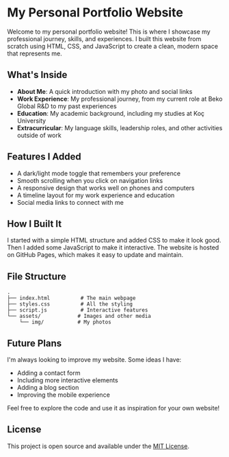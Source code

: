 # My Personal Portfolio Website

Welcome to my personal portfolio website! This is where I showcase my professional journey, skills, and experiences. I built this website from scratch using HTML, CSS, and JavaScript to create a clean, modern space that represents me.

## What's Inside

- **About Me**: A quick introduction with my photo and social links
- **Work Experience**: My professional journey, from my current role at Beko Global R&D to my past experiences
- **Education**: My academic background, including my studies at Koç University
- **Extracurricular**: My language skills, leadership roles, and other activities outside of work

## Features I Added

- A dark/light mode toggle that remembers your preference
- Smooth scrolling when you click on navigation links
- A responsive design that works well on phones and computers
- A timeline layout for my work experience and education
- Social media links to connect with me

## How I Built It

I started with a simple HTML structure and added CSS to make it look good. Then I added some JavaScript to make it interactive. The website is hosted on GitHub Pages, which makes it easy to update and maintain.

## File Structure

```
.
├── index.html          # The main webpage
├── styles.css          # All the styling
├── script.js           # Interactive features
└── assets/            # Images and other media
    └── img/           # My photos
```

## Future Plans

I'm always looking to improve my website. Some ideas I have:
- Adding a contact form
- Including more interactive elements
- Adding a blog section
- Improving the mobile experience

Feel free to explore the code and use it as inspiration for your own website!

## License
This project is open source and available under the [MIT License](LICENSE).
